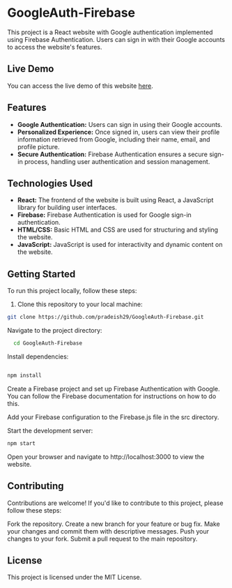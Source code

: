 # GoogleAuth-Firebase
This project is a React website with Google authentication implemented using Firebase Authentication. Users can sign in with their Google accounts to access the website's features.

## Live Demo

You can access the live demo of this website [here](https://pradeish29.github.io/GoogleAuth-Firebase/).

## Features

- **Google Authentication:** Users can sign in using their Google accounts.
- **Personalized Experience:** Once signed in, users can view their profile information retrieved from Google, including their name, email, and profile picture.
- **Secure Authentication:** Firebase Authentication ensures a secure sign-in process, handling user authentication and session management.

## Technologies Used

- **React:** The frontend of the website is built using React, a JavaScript library for building user interfaces.
- **Firebase:** Firebase Authentication is used for Google sign-in authentication.
- **HTML/CSS:** Basic HTML and CSS are used for structuring and styling the website.
- **JavaScript:** JavaScript is used for interactivity and dynamic content on the website.

## Getting Started

To run this project locally, follow these steps:

1. Clone this repository to your local machine:

 ```bash
 git clone https://github.com/pradeish29/GoogleAuth-Firebase.git
```
Navigate to the project directory:

```bash
  cd GoogleAuth-Firebase
```
Install dependencies:

```bash

npm install
```

Create a Firebase project and set up Firebase Authentication with Google. You can follow the Firebase documentation for instructions on how to do this.

Add your Firebase configuration to the Firebase.js file in the src directory.

Start the development server:

```bash
npm start
```
Open your browser and navigate to http://localhost:3000 to view the website.

## Contributing
Contributions are welcome! If you'd like to contribute to this project, please follow these steps:

Fork the repository.
Create a new branch for your feature or bug fix.
Make your changes and commit them with descriptive messages.
Push your changes to your fork.
Submit a pull request to the main repository.
## License
This project is licensed under the MIT License.
